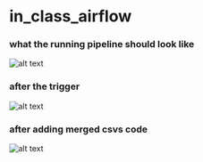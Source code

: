 # in_class_airflow
### what the running pipeline should look like
![alt text](<Screenshot 2025-10-29 at 3.50.27 PM.png>)

### after the trigger
![alt text](<Screenshot 2025-10-29 at 3.51.52 PM.png>)

### after adding merged csvs code
![alt text](<Screenshot 2025-10-29 at 3.56.24 PM.png>)